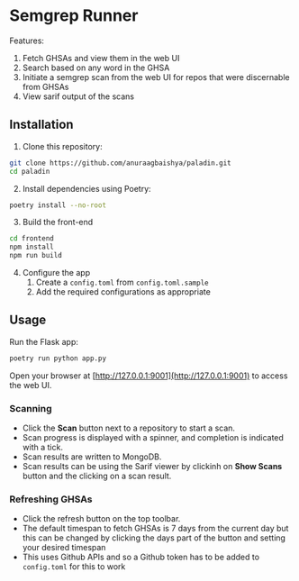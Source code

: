 # Semgrep Runner

Features:
1. Fetch GHSAs and view them in the web UI
2. Search based on any word in the GHSA
3. Initiate a semgrep scan from the web UI for repos that were discernable from GHSAs
4. View sarif output of the scans

## Installation

1. Clone this repository:

```bash
git clone https://github.com/anuraagbaishya/paladin.git
cd paladin
```

2. Install dependencies using Poetry:

```bash
poetry install --no-root
```

3. Build the front-end
```bash
cd frontend
npm install
npm run build
```

4. Configure the app
    1. Create a `config.toml` from `config.toml.sample`
    2. Add the required configurations as appropriate

## Usage

Run the Flask app:

```bash
poetry run python app.py
```

Open your browser at [http://127.0.0.1:9001](http://127.0.0.1:9001) to access the web UI.


### Scanning

- Click the **Scan** button next to a repository to start a scan.
- Scan progress is displayed with a spinner, and completion is indicated with a tick.
- Scan results are written to MongoDB.
- Scan results can be using the Sarif viewer by clickinh on **Show Scans** button and the clicking on a scan result.

### Refreshing GHSAs
- Click the refresh button on the top toolbar. 
- The default timespan to fetch GHSAs is 7 days from the current day but this can be changed by clicking the days part of the button and setting your desired timespan
- This uses Github APIs and so a Github token has to be added to `config.toml` for this to work